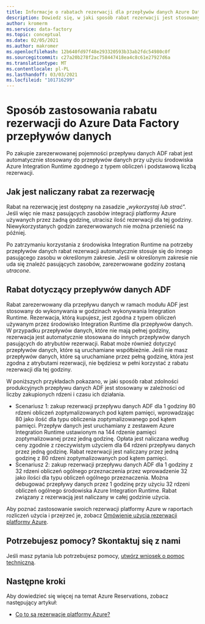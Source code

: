 ```yaml
---
title: Informacje o rabatach rezerwacji dla przepływów danych Azure Data Factory | Microsoft Docs
description: Dowiedz się, w jaki sposób rabat rezerwacji jest stosowany do uruchamiania przepływów danych ADF. Rabat jest stosowany do tych przepływów danych co godzinę.
author: kromerm
ms.service: data-factory
ms.topic: conceptual
ms.date: 02/05/2021
ms.author: makromer
ms.openlocfilehash: 12b640fd97f48e293320593b33ab2fdc54980c0f
ms.sourcegitcommit: c27a20b278f2ac758447418ea4c8c61e27927d6a
ms.translationtype: MT
ms.contentlocale: pl-PL
ms.lasthandoff: 03/03/2021
ms.locfileid: "101716299"
---
```

# <a name="how-a-reservation-discount-is-applied-to-azure-data-factory-data-flows"></a>Sposób zastosowania rabatu rezerwacji do Azure Data Factory przepływów danych

Po zakupie zarezerwowanej pojemności przepływu danych ADF rabat jest automatycznie stosowany do przepływów danych przy użyciu środowiska Azure Integration Runtime zgodnego z typem obliczeń i podstawową liczbą rezerwacji.

## <a name="how-reservation-discount-is-applied"></a>Jak jest naliczany rabat za rezerwację

Rabat na rezerwację jest dostępny na zasadzie „*wykorzystaj lub strać*”. Jeśli więc nie masz pasujących zasobów integracji platformy Azure używanych przez żadną godzinę, utracisz ilość rezerwacji dla tej godziny. Niewykorzystanych godzin zarezerwowanych nie można przenieść na później.

Po zatrzymaniu korzystania z środowiska Integration Runtime na potrzeby przepływów danych rabat rezerwacji automatycznie stosuje się do innego pasującego zasobu w określonym zakresie. Jeśli w określonym zakresie nie uda się znaleźć pasujących zasobów, zarezerwowane godziny zostaną *utracone*.

## <a name="discount-applied-to-adf-data-flows"></a>Rabat dotyczący przepływów danych ADF

Rabat zarezerwowany dla przepływu danych w ramach modułu ADF jest stosowany do wykonywania w godzinach wykonywania Integration Runtime. Rezerwacja, którą kupujesz, jest zgodna z typem obliczeń używanym przez środowisko Integration Runtime dla przepływów danych. W przypadku przepływów danych, które nie mają pełnej godziny, rezerwacja jest automatycznie stosowana do innych przepływów danych pasujących do atrybutów rezerwacji. Rabat może również dotyczyć przepływów danych, które są uruchamiane współbieżnie. Jeśli nie masz przepływów danych, które są uruchamiane przez pełną godzinę, która jest zgodna z atrybutami rezerwacji, nie będziesz w pełni korzystać z rabatu rezerwacji dla tej godziny.

W poniższych przykładach pokazano, w jaki sposób rabat zdolności produkcyjnych przepływu danych ADF jest stosowany w zależności od liczby zakupionych rdzeni i czasu ich działania.

- Scenariusz 1: zakup rezerwacji przepływu danych ADF dla 1 godziny 80 rdzeni obliczeń zoptymalizowanych pod kątem pamięci, wprowadzając 80 jako ilość dla typu obliczenia zoptymalizowanego pod kątem pamięci. Przepływ danych jest uruchamiany z zestawem Azure Integration Runtime ustawionym na 144 rdzenie pamięci zoptymalizowanej przez jedną godzinę. Opłata jest naliczana według ceny zgodnie z rzeczywistym użyciem dla 64 rdzeni przepływu danych przez jedną godzinę. Rabat rezerwacji jest naliczany przez jedną godzinę z 80 rdzeni zoptymalizowanych pod kątem pamięci.
- Scenariusz 2: zakup rezerwacji przepływu danych ADF dla 1 godziny z 32 rdzeni obliczeń ogólnego przeznaczenia przez wprowadzenie 32 jako ilości dla typu obliczeń ogólnego przeznaczenia. Można debugować przepływy danych przez 1 godzinę przy użyciu 32 rdzeni obliczeń ogólnego środowiska Azure Integration Runtime. Rabat związany z rezerwacją jest naliczany w całej godzinie użycia.

Aby poznać zastosowanie swoich rezerwacji platformy Azure w raportach rozliczeń użycia i przejrzeć je, zobacz [Omówienie użycia rezerwacji platformy Azure](../cost-management-billing/reservations/understand-reserved-instance-usage-ea.md).

## <a name="need-help-contact-us"></a>Potrzebujesz pomocy? Skontaktuj się z nami

Jeśli masz pytania lub potrzebujesz pomocy, [utwórz wniosek o pomoc techniczną](https://go.microsoft.com/fwlink/?linkid=2083458).

## <a name="next-steps"></a>Następne kroki

Aby dowiedzieć się więcej na temat Azure Reservations, zobacz następujący artykuł:

- [Co to są rezerwacje platformy Azure?](../cost-management-billing/reservations/save-compute-costs-reservations.md)